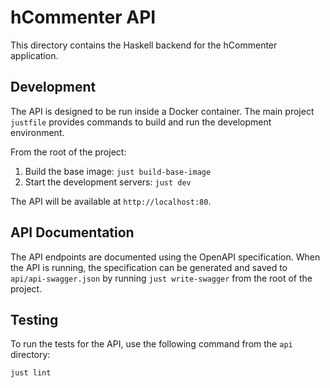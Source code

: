 # hCommenter API

This directory contains the Haskell backend for the hCommenter application.

## Development

The API is designed to be run inside a Docker container. The main project `justfile` provides commands to build and run the development environment.

From the root of the project:
1.  Build the base image: `just build-base-image`
2.  Start the development servers: `just dev`

The API will be available at `http://localhost:80`.

## API Documentation

The API endpoints are documented using the OpenAPI specification. When the API is running, the specification can be generated and saved to `api/api-swagger.json` by running `just write-swagger` from the root of the project.

## Testing

To run the tests for the API, use the following command from the `api` directory:

```sh
just lint
```

